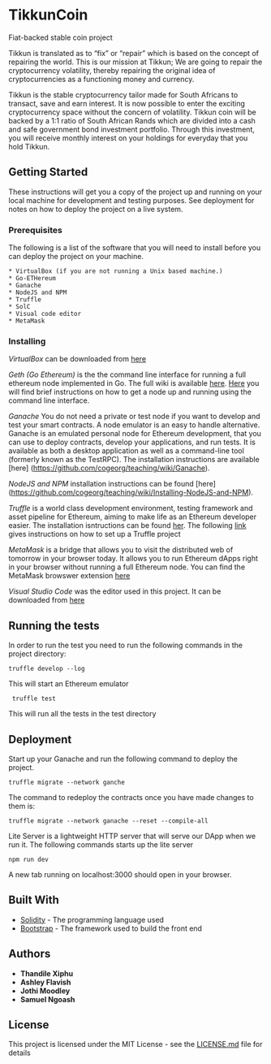 # TikkunCoin
Fiat-backed stable coin project

Tikkun is translated as to “fix” or “repair” which is based on the concept of repairing the world. This is our mission at Tikkun; We are going to repair the cryptocurrency volatility, thereby repairing the original idea of cryptocurrencies as a functioning money and currency.

Tikkun is the stable cryptocurrency tailor made for South Africans to transact, save and earn interest. It is now possible to enter the exciting cryptocurrency space without the concern of volatility. 
Tikkun coin will be backed by a 1:1 ratio of South African Rands which are divided into a cash and safe government bond investment portfolio. Through this investment, you will receive monthly interest on your holdings for everyday that you hold Tikkun. 

## Getting Started

These instructions will get you a copy of the project up and running on your local machine for development and testing purposes. See deployment for notes on how to deploy the project on a live system.

### Prerequisites

The following is a list of the software that you will need to install before you can deploy the project on your machine.
```
* VirtualBox (if you are not running a Unix based machine.)
* Go-ETHereum
* Ganache
* NodeJS and NPM
* Truffle
* SolC
* Visual code editor
* MetaMask
```

### Installing

*VirtualBox* can be downloaded from [here](https://www.virtualbox.org/wiki/Downloads)

*Geth (Go Ethereum)* is the the command line interface for running a full ethereum node implemented in Go. The full wiki is available [here](https://github.com/ethereum/go-ethereum/wiki). [Here](https://github.com/cogeorg/teaching/wiki/Installing-Geth) you will find brief instructions on how to get a node up and running using the command line interface.

*Ganache* You do not need a private or test node if you want to develop and test your smart contracts. A node emulator is an easy to handle alternative. Ganache is an emulated personal node for Ethereum development, that you can use to deploy contracts, develop your applications, and run tests. It is available as both a desktop application as well as a command-line tool (formerly known as the TestRPC). The installation instructions are available [here] (https://github.com/cogeorg/teaching/wiki/Ganache).

*NodeJS and NPM* installation instructions can be found [here] (https://github.com/cogeorg/teaching/wiki/Installing-NodeJS-and-NPM).

*Truffle* is a world class development environment, testing framework and asset pipeline for Ethereum, aiming to make life as an Ethereum developer easier. The installation isntructions can be found [her](https://github.com/cogeorg/teaching/wiki/Installing-Truffle). The following [link](https://github.com/cogeorg/teaching/wiki/Truffle) gives instructions on how to set up a Truffle project

*MetaMask* is a bridge that allows you to visit the distributed web of tomorrow in your browser today. It allows you to run Ethereum dApps right in your browser without running a full Ethereum node. You can find the MetaMask browswer extension [here](https://metamask.io/)

*Visual Studio Code* was the editor used in this project. It can be downloaded from [here](https://code.visualstudio.com/ )


## Running the tests

In order to run the test you need to run the following commands in the project directory:
```
truffle develop --log
```
This will start an Ethereum emulator
```
 truffle test
```
This will run all the tests in the test directory

## Deployment

Start up your Ganache and run the following command to deploy the project. 
```
truffle migrate --network ganche
```
The command to redeploy the contracts once you have made changes to them is:
```
truffle migrate --network ganache --reset --compile-all
```

Lite Server is a lightweight HTTP server that will serve our DApp when we run it. The following commands starts up the lite server
```
npm run dev
```
A new tab running on localhost:3000 should open in your browser.
## Built With

* [Solidity](https://solidity.readthedocs.io/en/v0.4.24/) - The programming language used
* [Bootstrap](https://getbootstrap.com/) - The framework used to build the front end


## Authors

* **Thandile Xiphu**
* **Ashley Flavish**
* **Jothi Moodley**
* **Samuel Ngoash**

## License

This project is licensed under the MIT License - see the [LICENSE.md](LICENSE.md) file for details


